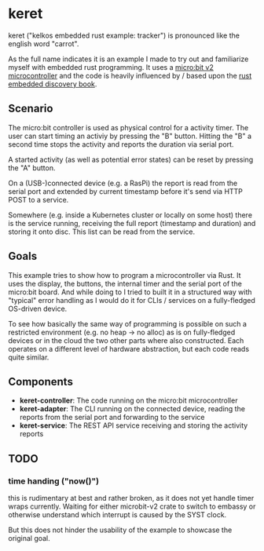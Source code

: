 keret 
===================

keret ("kelkos embedded rust example: tracker") is pronounced like the english word "carrot".

As the full name indicates it is an example I made to try out and familiarize myself with embedded rust programming. It uses a [micro:bit v2 microcontroller](http://microbit.org/new-microbit/) and the code is heavily influenced by / based upon the [rust embedded discovery book](https://docs.rust-embedded.org/discovery/microbit/).


Scenario
-------

The micro:bit controller is used as physical control for a activity timer. The user can start timing an activiy by pressing the "B" button. Hitting the "B" a second time stops the activity and reports the duration via serial port.

A started activity (as well as potential error states) can be reset by pressing the "A" button.

On a (USB-)connected device (e.g. a RasPi) the report is read from the serial port and extended by current timestamp before it's send via HTTP POST to a service.

Somewhere (e.g. inside a Kubernetes cluster or locally on some host) there is the service running, receiving the full report (timestamp and duration) and storing it onto disc. This list can be read from the service.

Goals
---------

This example tries to show how to program a microcontroller via Rust. It uses the display, the buttons, the internal timer and the serial port of the micro:bit board. And while doing to I tried to built it in a structured way with "typical" error handling as I would do it for CLIs / services on a fully-fledged OS-driven device.

To see how basically the same way of programming is possible on such a restricted environment (e.g. no heap -> no alloc) as is on fully-fledged devices or in the cloud the two other parts where also constructed. Each operates on a different level of hardware abstraction, but each code reads quite similar.


Components
--------------

- **keret-controller**: The code running on the micro:bit microcontroller
- **keret-adapter**: The CLI running on the connected device, reading the reports from the serial port and forwarding to the service
- **keret-service**: The REST API service receiving and storing the activity reports

TODO
-----

### time handing ("now()")

this is rudimentary at best and rather broken, as it does not yet handle timer wraps currently. Waiting for either microbit-v2 crate to switch to embassy or otherwise understand which interrupt is caused by the SYST clock.

But this does not hinder the usability of the example to showcase the original goal.
